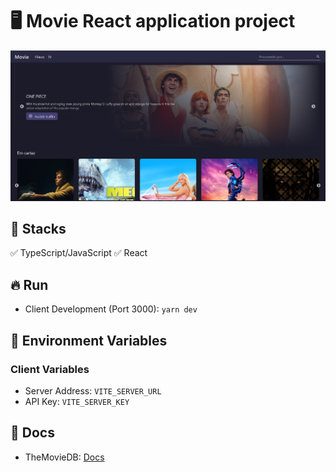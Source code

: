 # :desktop_computer: Movie React application project

<p align="center"><img src="./assets/cover.png" alt="Cover projeto" /><p>

## :briefcase: Stacks

✅ TypeScript/JavaScript
✅ React

## :fire: Run

- Client Development (Port 3000): `yarn dev`

## :triangular_flag_on_post: Environment Variables

### Client Variables

- Server Address: `VITE_SERVER_URL`
- API Key: `VITE_SERVER_KEY`

## :page_facing_up: Docs

- TheMovieDB: [Docs](`https://developer.themoviedb.org/docs`)